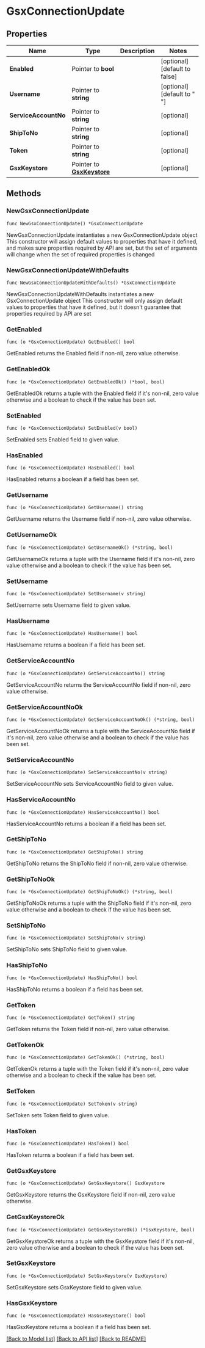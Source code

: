 # GsxConnectionUpdate

## Properties

Name | Type | Description | Notes
------------ | ------------- | ------------- | -------------
**Enabled** | Pointer to **bool** |  | [optional] [default to false]
**Username** | Pointer to **string** |  | [optional] [default to " "]
**ServiceAccountNo** | Pointer to **string** |  | [optional] 
**ShipToNo** | Pointer to **string** |  | [optional] 
**Token** | Pointer to **string** |  | [optional] 
**GsxKeystore** | Pointer to [**GsxKeystore**](GsxKeystore.md) |  | [optional] 

## Methods

### NewGsxConnectionUpdate

`func NewGsxConnectionUpdate() *GsxConnectionUpdate`

NewGsxConnectionUpdate instantiates a new GsxConnectionUpdate object
This constructor will assign default values to properties that have it defined,
and makes sure properties required by API are set, but the set of arguments
will change when the set of required properties is changed

### NewGsxConnectionUpdateWithDefaults

`func NewGsxConnectionUpdateWithDefaults() *GsxConnectionUpdate`

NewGsxConnectionUpdateWithDefaults instantiates a new GsxConnectionUpdate object
This constructor will only assign default values to properties that have it defined,
but it doesn't guarantee that properties required by API are set

### GetEnabled

`func (o *GsxConnectionUpdate) GetEnabled() bool`

GetEnabled returns the Enabled field if non-nil, zero value otherwise.

### GetEnabledOk

`func (o *GsxConnectionUpdate) GetEnabledOk() (*bool, bool)`

GetEnabledOk returns a tuple with the Enabled field if it's non-nil, zero value otherwise
and a boolean to check if the value has been set.

### SetEnabled

`func (o *GsxConnectionUpdate) SetEnabled(v bool)`

SetEnabled sets Enabled field to given value.

### HasEnabled

`func (o *GsxConnectionUpdate) HasEnabled() bool`

HasEnabled returns a boolean if a field has been set.

### GetUsername

`func (o *GsxConnectionUpdate) GetUsername() string`

GetUsername returns the Username field if non-nil, zero value otherwise.

### GetUsernameOk

`func (o *GsxConnectionUpdate) GetUsernameOk() (*string, bool)`

GetUsernameOk returns a tuple with the Username field if it's non-nil, zero value otherwise
and a boolean to check if the value has been set.

### SetUsername

`func (o *GsxConnectionUpdate) SetUsername(v string)`

SetUsername sets Username field to given value.

### HasUsername

`func (o *GsxConnectionUpdate) HasUsername() bool`

HasUsername returns a boolean if a field has been set.

### GetServiceAccountNo

`func (o *GsxConnectionUpdate) GetServiceAccountNo() string`

GetServiceAccountNo returns the ServiceAccountNo field if non-nil, zero value otherwise.

### GetServiceAccountNoOk

`func (o *GsxConnectionUpdate) GetServiceAccountNoOk() (*string, bool)`

GetServiceAccountNoOk returns a tuple with the ServiceAccountNo field if it's non-nil, zero value otherwise
and a boolean to check if the value has been set.

### SetServiceAccountNo

`func (o *GsxConnectionUpdate) SetServiceAccountNo(v string)`

SetServiceAccountNo sets ServiceAccountNo field to given value.

### HasServiceAccountNo

`func (o *GsxConnectionUpdate) HasServiceAccountNo() bool`

HasServiceAccountNo returns a boolean if a field has been set.

### GetShipToNo

`func (o *GsxConnectionUpdate) GetShipToNo() string`

GetShipToNo returns the ShipToNo field if non-nil, zero value otherwise.

### GetShipToNoOk

`func (o *GsxConnectionUpdate) GetShipToNoOk() (*string, bool)`

GetShipToNoOk returns a tuple with the ShipToNo field if it's non-nil, zero value otherwise
and a boolean to check if the value has been set.

### SetShipToNo

`func (o *GsxConnectionUpdate) SetShipToNo(v string)`

SetShipToNo sets ShipToNo field to given value.

### HasShipToNo

`func (o *GsxConnectionUpdate) HasShipToNo() bool`

HasShipToNo returns a boolean if a field has been set.

### GetToken

`func (o *GsxConnectionUpdate) GetToken() string`

GetToken returns the Token field if non-nil, zero value otherwise.

### GetTokenOk

`func (o *GsxConnectionUpdate) GetTokenOk() (*string, bool)`

GetTokenOk returns a tuple with the Token field if it's non-nil, zero value otherwise
and a boolean to check if the value has been set.

### SetToken

`func (o *GsxConnectionUpdate) SetToken(v string)`

SetToken sets Token field to given value.

### HasToken

`func (o *GsxConnectionUpdate) HasToken() bool`

HasToken returns a boolean if a field has been set.

### GetGsxKeystore

`func (o *GsxConnectionUpdate) GetGsxKeystore() GsxKeystore`

GetGsxKeystore returns the GsxKeystore field if non-nil, zero value otherwise.

### GetGsxKeystoreOk

`func (o *GsxConnectionUpdate) GetGsxKeystoreOk() (*GsxKeystore, bool)`

GetGsxKeystoreOk returns a tuple with the GsxKeystore field if it's non-nil, zero value otherwise
and a boolean to check if the value has been set.

### SetGsxKeystore

`func (o *GsxConnectionUpdate) SetGsxKeystore(v GsxKeystore)`

SetGsxKeystore sets GsxKeystore field to given value.

### HasGsxKeystore

`func (o *GsxConnectionUpdate) HasGsxKeystore() bool`

HasGsxKeystore returns a boolean if a field has been set.


[[Back to Model list]](../README.md#documentation-for-models) [[Back to API list]](../README.md#documentation-for-api-endpoints) [[Back to README]](../README.md)


